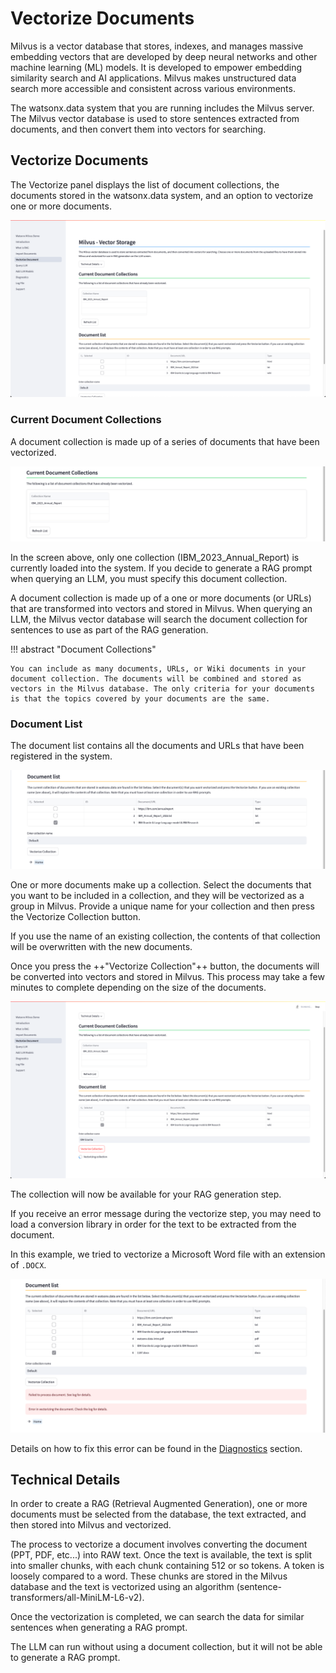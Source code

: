 # Vectorize Documents

Milvus is a vector database that stores, indexes, and manages massive embedding vectors that are developed by deep neural networks and other machine learning (ML) models. It is developed to empower embedding similarity search and AI applications. Milvus makes unstructured data search more accessible and consistent across various environments.

The watsonx.data system that you are running includes the Milvus server. The Milvus vector database is used to store sentences extracted from documents, and then convert them into vectors for searching. 

## Vectorize Documents

The Vectorize panel displays the list of document collections, the documents stored in the watsonx.data system, and an option to vectorize one or more documents. 

![Browser](wxd-images/demo-vector-main.png)

### Current Document Collections

A document collection is made up of a series of documents that have been vectorized. 

![Browser](wxd-images/demo-vector-collections.png)

In the screen above, only one collection (IBM_2023_Annual_Report) is currently loaded into the system. If you decide to generate a RAG prompt when querying an LLM, you must specify this document collection. 

A document collection is made up of a one or more documents (or URLs) that are transformed into vectors and stored in Milvus. When querying an LLM, the Milvus vector database will search the document collection for sentences to use as part of the RAG generation. 

!!! abstract "Document Collections"

    You can include as many documents, URLs, or Wiki documents in your document collection. The documents will be combined and stored as vectors in the Milvus database. The only criteria for your documents is that the topics covered by your documents are the same. 

### Document List

The document list contains all the documents and URLs that have been registered in the system.

![Browser](wxd-images/demo-vector-documents.png)

One or more documents make up a collection. Select the documents that you want to be included in a collection, and they will be vectorized as a group in Milvus. Provide a unique name for your collection and then press the Vectorize Collection button.

If you use the name of an existing collection, the contents of that collection will be overwritten with the new documents.

Once you press the ++"Vectorize Collection"++ button, the documents will be converted into vectors and stored in Milvus. This process may take a few minutes to complete depending on the size of the documents.

![Browser](wxd-images/demo-vector-vectorizing.png)

The collection will now be available for your RAG generation step.

If you receive an error message during the vectorize step, you may need to load a conversion library in order for the text to be extracted from the document. 

In this example, we tried to vectorize a Microsoft Word file with an extension of `.DOCX`. 

![Browser](wxd-images/demo-diagnostics-addlibrary-error.png)

Details on how to fix this error can be found in the [Diagnostics](./wxd-demo-diagnostics.md#add-library) section.

## Technical Details

In order to create a RAG (Retrieval Augmented Generation), one or more documents must be selected from the database, the text
extracted, and then stored into Milvus and vectorized.

The process to vectorize a document involves converting the document (PPT, PDF, etc...) into RAW text. Once the text is available, the text is split into smaller chunks, with each chunk containing 512 or so tokens. A token is loosely compared to a word. These chunks are stored in the Milvus database and the text is vectorized using an algorithm (sentence-transformers/all-MiniLM-L6-v2).

Once the vectorization is completed, we can search the data for similar sentences when generating a RAG prompt.

The LLM can run without using a document collection, but it will not be able to generate a RAG prompt. 